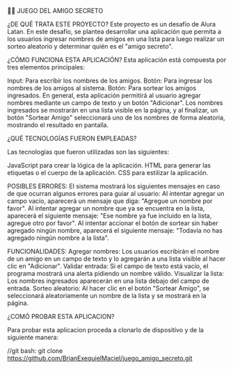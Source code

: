 🕵️‍♂️ JUEGO DEL AMIGO SECRETO


¿DE QUÉ TRATA ESTE PROYECTO?
Este proyecto es un desafío de Alura Latan. En este desafío, se plantea desarrollar una aplicación que permita a los usuarios ingresar nombres de amigos en una lista para luego realizar un sorteo aleatorio y determinar quién es el "amigo secreto".

¿CÓMO FUNCIONA ESTA APLICACIÓN?
Esta aplicación está compuesta por tres elementos principales:

Input: Para escribir los nombres de los amigos.
Botón: Para ingresar los nombres de los amigos al sistema.
Botón: Para sortear los amigos ingresados.
En general, esta aplicación permitirá al usuario agregar nombres mediante un campo de texto y un botón "Adicionar". Los nombres ingresados se mostrarán en una lista visible en la página, y al finalizar, un botón "Sortear Amigo" seleccionará uno de los nombres de forma aleatoria, mostrando el resultado en pantalla.


¿QUÉ TECNOLOGÍAS FUERON EMPLEADAS?

Las tecnologías que fueron utilizadas son las siguientes:

JavaScript para crear la lógica de la aplicación.
HTML para generar las etiquetas o el cuerpo de la aplicación.
CSS para estilizar la aplicación.



POSIBLES ERRORES:
El sistema mostrará los siguientes mensajes en caso de que ocurran algunos errores para guiar al usuario:
Al intentar agregar un campo vacío, aparecerá un mensaje que diga: "Agregue un nombre por favor".
Al intentar agregar un nombre que ya se encuentra en la lista, aparecerá el siguiente mensaje: "Ese nombre ya fue incluido en la lista, agregue otro por favor".
Al intentar accionar el botón de sortear sin haber agregado ningún nombre, aparecerá el siguiente mensaje: "Todavía no has agregado ningún nombre a la lista".


FUNCIONALIDADES:
Agregar nombres: Los usuarios escribirán el nombre de un amigo en un campo de texto y lo agregarán a una lista visible al hacer clic en "Adicionar".
Validar entrada: Si el campo de texto está vacío, el programa mostrará una alerta pidiendo un nombre válido.
Visualizar la lista: Los nombres ingresados aparecerán en una lista debajo del campo de entrada.
Sorteo aleatorio: Al hacer clic en el botón "Sortear Amigo", se seleccionará aleatoriamente un nombre de la lista y se mostrará en la página.

¿COMÓ PROBAR ESTA APLICACION?

Para probar esta aplicacion proceda a clonarlo de dispositivo y de la siguiente manera:

//git bash:
git clone https://github.com/BrianExequielMaciel/juego_amigo_secreto.git
